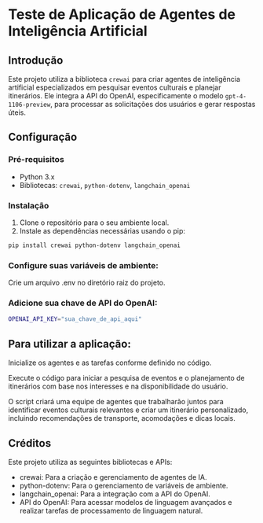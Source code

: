 # Teste de Aplicação de Agentes de Inteligência Artificial

## Introdução

Este projeto utiliza a biblioteca `crewai` para criar agentes de inteligência artificial especializados em pesquisar eventos culturais e planejar itinerários. Ele integra a API do OpenAI, especificamente o modelo `gpt-4-1106-preview`, para processar as solicitações dos usuários e gerar respostas úteis.

## Configuração

### Pré-requisitos

- Python 3.x
- Bibliotecas: `crewai`, `python-dotenv`, `langchain_openai`

### Instalação

1. Clone o repositório para o seu ambiente local.
2. Instale as dependências necessárias usando o pip:

```bash
pip install crewai python-dotenv langchain_openai
```

### Configure suas variáveis de ambiente:
Crie um arquivo .env no diretório raiz do projeto.

### Adicione sua chave de API do OpenAI:
```bash
OPENAI_API_KEY="sua_chave_de_api_aqui"
````

## Para utilizar a aplicação:
Inicialize os agentes e as tarefas conforme definido no código.

Execute o código para iniciar a pesquisa de eventos e o planejamento de itinerários com base nos interesses e na disponibilidade do usuário.

O script criará uma equipe de agentes que trabalharão juntos para identificar eventos culturais relevantes e criar um itinerário personalizado, incluindo recomendações de transporte, acomodações e dicas locais.

## Créditos
Este projeto utiliza as seguintes bibliotecas e APIs:
- crewai: Para a criação e gerenciamento de agentes de IA.
- python-dotenv: Para o gerenciamento de variáveis de ambiente.
- langchain_openai: Para a integração com a API do OpenAI.
- API do OpenAI: Para acessar modelos de linguagem avançados e realizar tarefas de processamento de linguagem natural.
